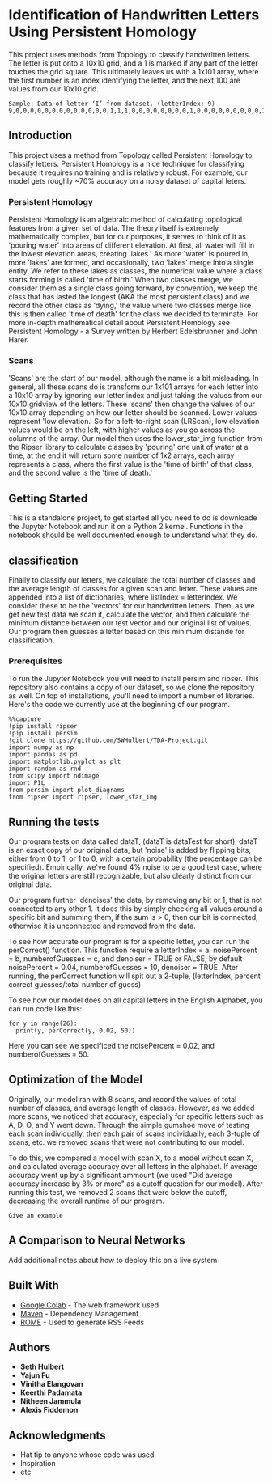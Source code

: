 # Identification of Handwritten Letters Using Persistent Homology

This project uses methods from Topology to classify handwritten letters. The letter is put onto a 10x10 grid, and a 1 is marked if any part of the letter touches the grid square. This ultimately leaves us with a 1x101 array, where the first number is an index identifying the letter, and the next 100 are values from our 10x10 grid.
```
Sample: Data of letter ‘I’ from dataset. (letterIndex: 9)
9,0,0,0,0,0,0,0,0,0,0,0,0,0,1,1,1,0,0,0,0,0,0,0,0,1,0,0,0,0,0,0,0,0,0,1,0,0,0,0,0,0,0,0,0,1,0,0,0,0,0,0,0,0,0,1,0,0,0,0,0,0,0,0,0,1,0,0,0,0,0,0,0,0,0,1,0,0,0,0,0,0,0,0,1,1,1,0,0,0,0,0,0,0,0,0,0,0,0,0,0
```
## Introduction
This project uses a method from Topology called Persistent Homology to classify letters. Persistent Homology is a nice technique for classifying because it requires no training and is relatively robust. For example, our model gets roughly ~70% accuracy on a noisy dataset of capital leters.
### Persistent Homology
Persistent Homology is an algebraic method of calculating topological features from a given set of data. The theory itself is extremely mathematically complex, but for our purposes, it serves to think of it as 'pouring water' into areas of different elevation. At first, all water will fill in the lowest elevation areas, creating 'lakes.' As more 'water' is poured in, more 'lakes' are formed, and occasionally, two 'lakes' merge into a single entity.
We refer to these lakes as classes, the numerical value where a class starts forming is called 'time of birth.' When two classes merge, we consider them as a single class going forward, by convention, we keep the class that has lasted the longest (AKA the most persistent class) and we record the other class as 'dying,' the value where two classes merge like this is then called 'time of death' for the class we decided to terminate.
For more in-depth mathematical detail about Persistent Homology see Persistent Homology - a Survey written by Herbert Edelsbrunner and John Harer.

### Scans

'Scans' are the start of our model, although the name is a bit misleading. In general, all these scans do is transform our 1x101 arrays for each letter into a 10x10 array by ignoring our letter index and just taking the values from our 10x10 gridview of the letters. These 'scans' then change the values of our 10x10 array depending on how our letter should be scanned. Lower values represent 'low elevation.' So for a left-to-right scan (LRScan), low elevation values would be on the left, with higher values as you go across the columns of the array. Our model then uses the lower_star_img function from the Ripser library to calculate classes by 'pouring' one unit of water at a time, at the end it will return some number of 1x2 arrays, each array represents a class, where the first value is the 'time of birth' of that class, and the second value is the 'time of death.'

## Getting Started

This is a standalone project, to get started all you need to do is downloade the Jupyter Notebook and run it on a Python 2 kernel. Functions in the notebook should be well documented enough to understand what they do.

## classification
Finally to classify our letters, we calculate the total number of classes and the average length of classes for a given scan and letter. These values are appended into a list of dictionaries, where listIndex = letterIndex. We consider these to be the 'vectors' for our handwritten letters. Then, as we get new test data we scan it, calculate the vector, and then calculate the minimum distance between our test vector and our original list of values. Our program then guesses a letter based on this minimum distande for classification.

### Prerequisites

To run the Jupyter Notebook you will need to install persim and ripser. This repository also contains a copy of our dataset, so we clone the repository as well. On top of installations, you'll need to import a number of libraries. Here's the code we currently use at the beginning of our program.

```
%%capture
!pip install ripser
!pip install persim
!git clone https://github.com/SWHulbert/TDA-Project.git
import numpy as np
import pandas as pd
import matplotlib.pyplot as plt
import random as rnd
from scipy import ndimage
import PIL
from persim import plot_diagrams
from ripser import ripser, lower_star_img
```

## Running the tests

Our program tests on data called dataT, (dataT is dataTest for short), dataT is an exact copy of our original data, but 'noise' is added by flipping bits, either from 0 to 1, or 1 to 0, with a certain probability (the percentage can be specified). Empirically, we've found 4% noise to be a good test case, where the original letters are still recognizable, but also clearly distinct from our original data.

Our program further 'denoises' the data, by removing any bit or 1, that is not connected to any other 1. It does this by simply checking all values around a specific bit and summing them, if the sum is > 0, then our bit is connected, otherwise it is unconnected and removed from the data.

To see how accurate our program is for a specific letter, you can run the perCorrect() function. This function require a letterIndex = a, noisePercent = b, numberofGuesses = c, and denoiser = TRUE or FALSE, by default noisePercent = 0.04, numberofGuesses = 10, denoiser = TRUE. After running, the perCorrect function will spit out a 2-tuple, (letterIndex, percent correct guesses/total number of guess)

To see how our model does on all capital letters in the English Alphabet, you can run code like this:

```
for y in range(26):
  print(y, perCorrect(y, 0.02, 50))
```

Here you can see we specificed the noisePercent = 0.02, and numberofGuesses = 50.

## Optimization of the Model

Originally, our model ran with 8 scans, and record the values of total number of classes, and average length of classes. However, as we added more scans, we noticed that accuracy, especially for specific letters such as A, D, O, and Y went down. Through the simple gumshoe move of testing each scan individually, then each pair of scans individually, each 3-tuple of scans, etc. we removed scans that were not contributing to our model.

To do this, we compared a model with scan X, to a model without scan X, and calculated average accuracy over all letters in the alphabet. If average accuracy went up by a significant ammount (we used "Did average accuracy increase by 3% or more" as a cutoff question for our model). After running this test, we removed 2 scans that were below the cutoff, decreasing the overall runtime of our program.



```
Give an example
```

## A Comparison to Neural Networks

Add additional notes about how to deploy this on a live system

## Built With

* [Google Colab](https://colab.research.google.com/notebooks/welcome.ipynb) - The web framework used
* [Maven]() - Dependency Management
* [ROME]() - Used to generate RSS Feeds

## Authors

* **Seth Hulbert**
* **Yajun Fu**
* **Vinitha Elangovan**
* **Keerthi Padamata**
* **Nitheen Jammula**
* **Alexis Fiddemon**

## Acknowledgments

* Hat tip to anyone whose code was used
* Inspiration
* etc
